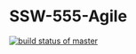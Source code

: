 # SSW-555-Agile

[![build status of master](https://travis-ci.com/smartdev007/SSW-555-Agile.svg?branch=Project3)](https://travis-ci.com/smartdev007/SSW-555-Agile.svg?branch=Project3)
